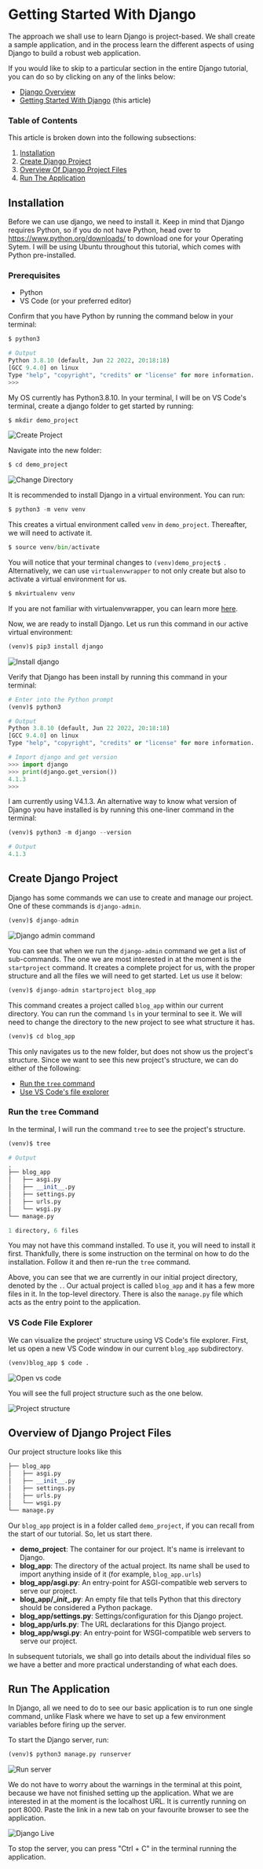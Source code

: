 # Getting Started With Django

The approach we shall use to learn Django is project-based. We shall create a sample application, and in the process learn the different aspects of using Django to build a robust web application.

If you would like to skip to a particular section in the entire Django tutorial, you can do so by clicking on any of the links below:

- [Django Overview](00_overview.md)
- [Getting Started With Django](01_getting_started.md) (this article)


### Table of Contents

This article is broken down into the following subsections:

1. [Installation](#installation)
2. [Create Django Project](#create-django-project)
3. [Overview Of Django Project Files](#overview-of-django-project-files)
4. [Run The Application](#run-the-application)


## Installation

Before we can use django, we need to install it. Keep in mind that Django requires Python, so if you do not have Python, head over to https://www.python.org/downloads/ to download one for your Operating Sytem. I will be using Ubuntu throughout this tutorial, which comes with Python pre-installed.

### Prerequisites

- Python
- VS Code (or your preferred editor)

Confirm that you have Python by running the command below in your terminal:

```python
$ python3

# Output
Python 3.8.10 (default, Jun 22 2022, 20:18:18) 
[GCC 9.4.0] on linux
Type "help", "copyright", "credits" or "license" for more information.
>>> 
```

My OS currently has Python3.8.10. In your terminal, I will be on VS Code's terminal, create a django folder to get started by running:

```python
$ mkdir demo_project
```

![Create Project](/02_django/images/getting_started/django_project.png)

Navigate into the new folder:

```python
$ cd demo_project
```
![Change Directory](/02_django/images/getting_started/cd_demo_folder.png)

It is recommended to install Django in a virtual environment. You can run:

```python
$ python3 -m venv venv
```

This creates a virtual environment called `venv` in `demo_project`. Thereafter, we will need to activate it.

```python
$ source venv/bin/activate
```

You will notice that your terminal changes to `(venv)demo_project$ `. Alternatively, we can use `virtualenvwrapper` to not only create but also to activate a virtual environment for us.

```python
$ mkvirtualenv venv
```

If you are not familiar with virtualenvwrapper, you can learn more [here](/virtualenvwrapper_setup.md).

Now, we are ready to install Django. Let us run this command in our active virtual environment:

```python
(venv)$ pip3 install django
```

![Install django](/02_django/images/getting_started/install_django2.png)

Verify that Django has been install by running this command in your terminal:

```python
# Enter into the Python prompt
(venv)$ python3

# Output
Python 3.8.10 (default, Jun 22 2022, 20:18:18) 
[GCC 9.4.0] on linux
Type "help", "copyright", "credits" or "license" for more information.

# Import django and get version
>>> import django
>>> print(django.get_version())
4.1.3
>>> 
```

I am currently using V4.1.3. An alternative way to know what version of Django you have installed is by running this one-liner command in the terminal:

```python
(venv)$ python3 -m django --version

# Output
4.1.3
```

## Create Django Project

Django has some commands we can use to create and manage our project. One of these commands is `django-admin`.

```python
(venv)$ django-admin
```

![Django admin command](/02_django/images/getting_started/djajngo_admin_command.png)

You can see that when we run the `django-admin` command we get a list of sub-commands. The one we are most interested in at the moment is the `startproject` command. It creates a complete project for us, with the proper structure and all the files we will need to get started. Let us use it below:

```python
(venv)$ django-admin startproject blog_app
```

This command creates a project called `blog_app` within our current directory. You can run the command `ls` in your terminal to see it. We will need to change the directory to the new project to see what structure it has.

```python
(venv)$ cd blog_app
```

This only navigates us to the new folder, but does not show us the project's structure. Since we want to see this new project's structure, we can do either of the following:

- [Run the `tree` command](#run-the-tree-command)
- [Use VS Code's file explorer](#vs-code-file-explorer)

### Run the `tree` Command

In the terminal, I will run the command `tree` to see the project's structure.

```python
(venv)$ tree

# Output
.
├── blog_app
│   ├── asgi.py
│   ├── __init__.py
│   ├── settings.py
│   ├── urls.py
│   └── wsgi.py
└── manage.py

1 directory, 6 files
```

You may not have this command installed. To use it, you will need to install it first. Thankfully, there is some instruction on the terminal on how to do the installation. Follow it and then re-run the `tree` command.

Above, you can see that we are currently in our initial project directory, denoted by the `.`. Our actual project is called `blog_app` and it has a few more files in it. In the top-level directory. There is also the `manage.py` file which acts as the entry point to the application.

### VS Code File Explorer

We can visualize the project' structure using VS Code's file explorer. First, let us open a new VS Code window in our current `blog_app` subdirectory.

```python
(venv)blog_app $ code .
```

![Open vs code](/02_django/images/getting_started/open_vs_code.png)

You will see the full project structure such as the one below.

![Project structure](/02_django/images/getting_started/project_structure.png)


## Overview of Django Project Files

Our project structure looks like this

```python
├── blog_app
│   ├── asgi.py
│   ├── __init__.py
│   ├── settings.py
│   ├── urls.py
│   └── wsgi.py
└── manage.py
```

Our `blog_app` project is in a folder called `demo_project`, if you can recall from the start of our tutorial. So, let us start there.

- **demo_project**: The container for our project. It's name is irrelevant to Django.
-  **blog_app**: The directory of the actual project. Its name shall be used to import anything inside of it (for example, `blog_app.urls`)
- **blog_app/asgi.py**: An entry-point for ASGI-compatible web servers to serve our project.
- **blog_app/\__init__.py**: An empty file that tells Python that this directory should be considered a Python package.
- **blog_app/settings.py**: Settings/configuration for this Django project.
- **blog_app/urls.py**: The URL declarations for this Django project.
-  **blog_app/wsgi.py**: An entry-point for WSGI-compatible web servers to serve our project.

In subsequent tutorials, we shall go into details about the individual files so we have a better and more practical understanding of what each does.


## Run The Application

In Django, all we need to do to see our basic application is to run one single command, unlike Flask where we have to set up a few environment variables before firing up the server.

To start the Django server, run:

```python
(venv)$ python3 manage.py runserver
```

![Run server](/02_django/images/getting_started/run_server.png)

We do not have to worry about the warnings in the terminal at this point, because we have not finished setting up the application. What we are interested in at the moment is the localhost URL. It is currently running on port 8000. Paste the link in a new tab on your favourite browser to see the application. 

![Django Live](/02_django/images/getting_started/django_live.gif)

To stop the server, you can press "Ctrl + C" in the terminal running the application.